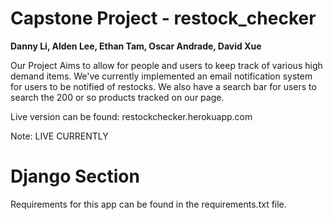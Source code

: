 

# Capstone Project - restock_checker 
**Danny Li, Alden Lee, Ethan Tam, Oscar Andrade, David Xue**

Our Project Aims to allow for people and users to keep track of various high demand items. We've currently implemented an email notification system for users to be notified of restocks. We also have a search bar for users to search the 200 or so products tracked on our page.

Live version can be found: restockchecker.herokuapp.com

Note: LIVE CURRENTLY

# Django Section

Requirements for this app can be found in the requirements.txt file.



